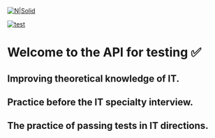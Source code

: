 [![N|Solid](https://camo.githubusercontent.com/c82d33425730b526d6639bbd63b6489be102a30f508a213589c15cc5ace25893/68747470733a2f2f696d672e736869656c64732e696f2f62616467652f4c696e6b6564496e2d3030373742353f7374796c653d6261646765266c6f676f3d6c696e6b6564696e266c6f676f436f6c6f723d7768697465)](https://www.linkedin.com/in/%D0%BE%D0%BB%D0%B5%D0%BA%D1%81%D1%96%D0%B9-%D1%87%D0%B5%D0%BA%D0%B0%D0%BB%D1%8E%D0%BA-805519154?lipi=urn%3Ali%3Apage%3Ad_flagship3_profile_view_base_contact_details%3BC7ulGikSSLG%2BXbxVwWrtXQ%3D%3D)

[![test](https://github.com/aleksdenni/testmyit/actions/workflows/test.yml/badge.svg?branch=main)](https://github.com/aleksdenni/testmyit/actions/workflows/test.yml)
# Welcome to the API for testing :white_check_mark:

## Improving theoretical knowledge of IT.
## Practice before the IT specialty interview.
## The practice of passing tests in IT directions.
